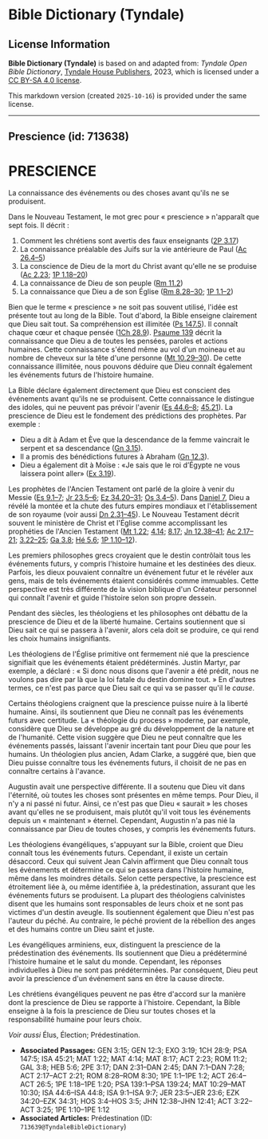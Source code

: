 # Bible Dictionary (Tyndale)

## License Information

**Bible Dictionary (Tyndale)** is based on and adapted from: _Tyndale Open Bible Dictionary_, [Tyndale House Publishers](https://tyndaleopenresources.com/), 2023, which is licensed under a [CC BY-SA 4.0 license](https://creativecommons.org/licenses/by-sa/4.0/legalcode.en).

This markdown version (created `2025-10-16`) is provided under the same license.



--------------------------------

## Prescience (id: 713638)

PRESCIENCE
==========

La connaissance des événements ou des choses avant qu'ils ne se produisent.

Dans le Nouveau Testament, le mot grec pour « prescience » n'apparaît que sept fois. Il décrit :

1. Comment les chrétiens sont avertis des faux enseignants ([2P 3\.17](https://ref.ly/2Pet3:17))
2. La connaissance préalable des Juifs sur la vie antérieure de Paul ([Ac 26\.4–5](https://ref.ly/Acts26:4-Acts26:5))
3. La conscience de Dieu de la mort du Christ avant qu'elle ne se produise ([Ac 2\.23](https://ref.ly/Acts2:23); [1P 1\.18–20](https://ref.ly/1Pet1:18-1Pet1:20))
4. La connaissance de Dieu de son peuple ([Rm 11\.2](https://ref.ly/Rom11:2))
5. La connaissance que Dieu a de son Église ([Rm 8\.28–30](https://ref.ly/Rom8:28-Rom8:30); [1P 1\.1–2](https://ref.ly/1Pet1:1-1Pet1:2))

Bien que le terme « prescience » ne soit pas souvent utilisé, l'idée est présente tout au long de la Bible. Tout d'abord, la Bible enseigne clairement que Dieu sait tout. Sa compréhension est illimitée ([Ps 147\.5](https://ref.ly/Ps147:5)). Il connaît chaque cœur et chaque pensée ([1Ch 28\.9](https://ref.ly/1Chr28:9)). [Psaume 139](https://ref.ly/Ps139:1-Ps139:24) décrit la connaissance que Dieu a de toutes les pensées, paroles et actions humaines. Cette connaissance s'étend même au vol d'un moineau et au nombre de cheveux sur la tête d'une personne ([Mt 10\.29–30](https://ref.ly/Matt10:29-Matt10:30)). De cette connaissance illimitée, nous pouvons déduire que Dieu connaît également les événements futurs de l'histoire humaine.

La Bible déclare également directement que Dieu est conscient des événements avant qu'ils ne se produisent. Cette connaissance le distingue des idoles, qui ne peuvent pas prévoir l'avenir ([Es 44\.6–8](https://ref.ly/Isa44:6-Isa44:8); [45\.21](https://ref.ly/Isa45:21)). La prescience de Dieu est le fondement des prédictions des prophètes. Par exemple :

* Dieu a dit à Adam et Ève que la descendance de la femme vaincrait le serpent et sa descendance ([Gn 3\.15](https://ref.ly/Gen3:15)).
* Il a promis des bénédictions futures à Abraham ([Gn 12\.3](https://ref.ly/Gen12:3)).
* Dieu a également dit à Moïse : «Je sais que le roi d’Égypte ne vous laissera point aller» ([Ex 3\.19](https://ref.ly/Exod3:19)).

Les prophètes de l'Ancien Testament ont parlé de la gloire à venir du Messie ([Es 9\.1–7](https://ref.ly/Isa9:1-Isa9:7); [Jr 23\.5–6](https://ref.ly/Jer23:5-Jer23:6); [Ez 34\.20–31](https://ref.ly/Ezek34:20-Ezek34:31); [Os 3\.4–5](https://ref.ly/Hos3:4-Hos3:5)). Dans [Daniel 7](https://ref.ly/Dan7:1-Dan7:28), Dieu a révélé la montée et la chute des futurs empires mondiaux et l'établissement de son royaume (voir aussi [Dn 2\.31–45](https://ref.ly/Dan2:31-Dan2:45)). Le Nouveau Testament décrit souvent le ministère de Christ et l'Église comme accomplissant les prophéties de l'Ancien Testament ([Mt 1\.22](https://ref.ly/Matt1:22); [4\.14](https://ref.ly/Matt4:14); [8\.17](https://ref.ly/Matt8:17); [Jn 12\.38–41](https://ref.ly/John12:38-John12:41); [Ac 2\.17–21](https://ref.ly/Acts2:17-Acts2:21); [3\.22–25](https://ref.ly/Acts3:22-Acts3:25); [Ga 3\.8](https://ref.ly/Gal3:8); [Hé 5\.6](https://ref.ly/Heb5:6); [1P 1\.10–12](https://ref.ly/1Pet1:10-1Pet1:12)).

Les premiers philosophes grecs croyaient que le destin contrôlait tous les événements futurs, y compris l'histoire humaine et les destinées des dieux. Parfois, les dieux pouvaient connaître un événement futur et le révéler aux gens, mais de tels événements étaient considérés comme immuables. Cette perspective est très différente de la vision biblique d'un Créateur personnel qui connaît l'avenir et guide l'histoire selon son propre dessein.

Pendant des siècles, les théologiens et les philosophes ont débattu de la prescience de Dieu et de la liberté humaine. Certains soutiennent que si Dieu sait ce qui se passera à l'avenir, alors cela doit se produire, ce qui rend les choix humains insignifiants.

Les théologiens de l'Église primitive ont fermement nié que la prescience signifiait que les événements étaient prédéterminés. Justin Martyr, par exemple, a déclaré : « Si donc nous disons que l'avenir a été prédit, nous ne voulons pas dire par là que la loi fatale du destin domine tout. » En d'autres termes, ce n'est pas parce que Dieu sait ce qui va se passer qu'il le *cause*.

Certains théologiens craignent que la prescience puisse nuire à la liberté humaine. Ainsi, ils soutiennent que Dieu ne connaît pas les événements futurs avec certitude. La « théologie du process » moderne, par exemple, considère que Dieu se développe au gré du développement de la nature et de l'humanité. Cette vision suggère que Dieu ne peut connaître que les événements passés, laissant l'avenir incertain tant pour Dieu que pour les humains. Un théologien plus ancien, Adam Clarke, a suggéré que, bien que Dieu puisse connaître tous les événements futurs, il choisit de ne pas en connaître certains à l'avance.

Augustin avait une perspective différente. Il a soutenu que Dieu vit dans l'éternité, où toutes les choses sont présentes en même temps. Pour Dieu, il n'y a ni passé ni futur. Ainsi, ce n'est pas que Dieu « saurait » les choses avant qu'elles ne se produisent, mais plutôt qu'il voit tous les événements depuis un « maintenant » éternel. Cependant, Augustin n'a pas nié la connaissance par Dieu de toutes choses, y compris les événements futurs.

Les théologiens évangéliques, s'appuyant sur la Bible, croient que Dieu connaît tous les événements futurs. Cependant, il existe un certain désaccord. Ceux qui suivent Jean Calvin affirment que Dieu connaît tous les événements et détermine ce qui se passera dans l'histoire humaine, même dans les moindres détails. Selon cette perspective, la prescience est étroitement liée à, ou même identifiée à, la prédestination, assurant que les événements futurs se produisent. La plupart des théologiens calvinistes disent que les humains sont responsables de leurs choix et ne sont pas victimes d'un destin aveugle. Ils soutiennent également que Dieu n'est pas l'auteur du péché. Au contraire, le péché provient de la rébellion des anges et des humains contre un Dieu saint et juste.

Les évangéliques arminiens, eux, distinguent la prescience de la prédestination des événements. Ils soutiennent que Dieu a prédéterminé l'histoire humaine et le salut du monde. Cependant, les réponses individuelles à Dieu ne sont pas prédéterminées. Par conséquent, Dieu peut avoir la prescience d'un événement sans en être la cause directe.

Les chrétiens évangéliques peuvent ne pas être d'accord sur la manière dont la prescience de Dieu se rapporte à l'histoire. Cependant, la Bible enseigne à la fois la prescience de Dieu sur toutes choses et la responsabilité humaine pour leurs choix.

*Voir aussi* Élus, Élection; Prédestination.

* **Associated Passages:** GEN 3:15; GEN 12:3; EXO 3:19; 1CH 28:9; PSA 147:5; ISA 45:21; MAT 1:22; MAT 4:14; MAT 8:17; ACT 2:23; ROM 11:2; GAL 3:8; HEB 5:6; 2PE 3:17; DAN 2:31–DAN 2:45; DAN 7:1–DAN 7:28; ACT 2:17–ACT 2:21; ROM 8:28–ROM 8:30; 1PE 1:1–1PE 1:2; ACT 26:4–ACT 26:5; 1PE 1:18–1PE 1:20; PSA 139:1–PSA 139:24; MAT 10:29–MAT 10:30; ISA 44:6–ISA 44:8; ISA 9:1–ISA 9:7; JER 23:5–JER 23:6; EZK 34:20–EZK 34:31; HOS 3:4–HOS 3:5; JHN 12:38–JHN 12:41; ACT 3:22–ACT 3:25; 1PE 1:10–1PE 1:12
* **Associated Articles:** Prédestination (ID: `713639@TyndaleBibleDictionary`)

